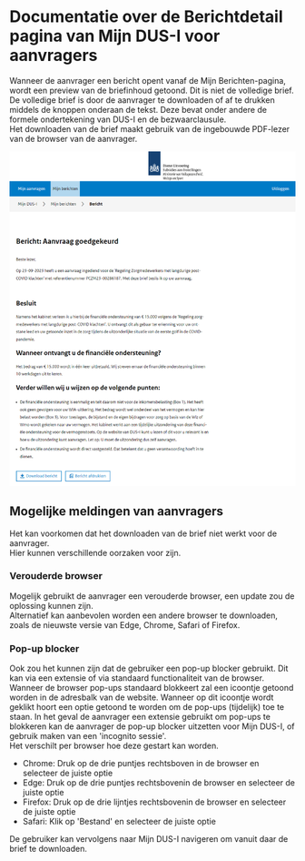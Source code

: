 # Documentatie over de Berichtdetail pagina van Mijn DUS-I voor aanvragers

Wanneer de aanvrager een bericht opent vanaf de Mijn Berichten-pagina, wordt een preview van de briefinhoud getoond. Dit is niet de volledige brief.  
De volledige brief is door de aanvrager te downloaden of af te drukken middels de knoppen onderaan de tekst. Deze bevat onder andere de formele ondertekening van DUS-I en de bezwaarclausule.  
Het downloaden van de brief maakt gebruik van de ingebouwde PDF-lezer van de browser van de aanvrager.  

!["Berichtdetailpagina"](./images/DUSI%20Berichtdetailpagina.png)

## Mogelijke meldingen van aanvragers

Het kan voorkomen dat het downloaden van de brief niet werkt voor de aanvrager.  
Hier kunnen verschillende oorzaken voor zijn.

### Verouderde browser

Mogelijk gebruikt de aanvrager een verouderde browser, een update zou de oplossing kunnen zijn.  
Alternatief kan aanbevolen worden een andere browser te downloaden, zoals de nieuwste versie van Edge, Chrome, Safari of Firefox.  

### Pop-up blocker

Ook zou het kunnen zijn dat de gebruiker een pop-up blocker gebruikt. Dit kan via een extensie of via standaard functionaliteit van de browser.  
Wanneer de browser pop-ups standaard blokkeert zal een icoontje getoond worden in de adresbalk van de website. Wanneer op dit icoontje wordt geklikt hoort een optie getoond te worden om de pop-ups (tijdelijk) toe te staan.
In het geval de aanvrager een extensie gebruikt om pop-ups te blokkeren kan de aanvrager de pop-up blocker uitzetten voor Mijn DUS-I, of gebruik maken van een 'incognito sessie'.  
Het verschilt per browser hoe deze gestart kan worden.  

- Chrome: Druk op de drie puntjes rechtsboven in de browser en selecteer de juiste optie
- Edge: Druk op de drie puntjes rechtsbovenin de browser en selecteer de juiste optie
- Firefox: Druk op de drie lijntjes rechtsbovenin de browser en selecteer de juiste optie
- Safari: Klik op 'Bestand' en selecteer de juiste optie

De gebruiker kan vervolgens naar Mijn DUS-I navigeren om vanuit daar de brief te downloaden.

<div class="page-break"></div>

